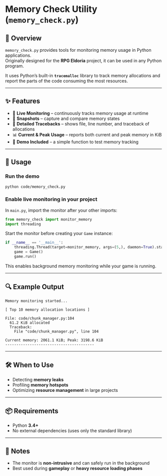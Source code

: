 # Memory Check Utility (`memory_check.py`)

## 📌 Overview
`memory_check.py` provides tools for monitoring memory usage in Python applications.  
Originally designed for the **RPG Eldoria** project, it can be used in any Python program.  

It uses Python’s built-in **`tracemalloc`** library to track memory allocations and report the parts of the code consuming the most resources.

---

## ✨ Features
- 🔴 **Live Monitoring** – continuously tracks memory usage at runtime  
- 📸 **Snapshots** – capture and compare memory states  
- 🧩 **Detailed Tracebacks** – shows file, line number, and traceback of allocations  
- 📊 **Current & Peak Usage** – reports both current and peak memory in KiB  
- 🧪 **Demo Included** – a simple function to test memory tracking  

---

## 🚀 Usage

### Run the demo
```bash
python code/memory_check.py
```

### Enable live monitoring in your project
In `main.py`, import the monitor after your other imports:

```python
from memory_check import monitor_memory
import threading
```

Start the monitor before creating your `Game` instance:

```python
if __name__ == '__main__':
    threading.Thread(target=monitor_memory, args=(5,), daemon=True).start()
    game = Game()
    game.run()
```

This enables background memory monitoring while your game is running.

---

## 🔍 Example Output
```shell
Memory monitoring started...

[ Top 10 memory allocation locations ]

File: code/chunk_manager.py:104
  61.2 KiB allocated
  Traceback:
    File "code/chunk_manager.py", line 104

Current memory: 2061.1 KiB; Peak: 3198.6 KiB
----------------------------------------
```

---

## 🛠️ When to Use
- Detecting **memory leaks**  
- Profiling **memory hotspots**  
- Optimizing **resource management** in large projects  

---

## 📦 Requirements
- Python **3.4+**  
- No external dependencies (uses only the standard library)  

---

## 📝 Notes
- The monitor is **non-intrusive** and can safely run in the background  
- Best used during **gameplay** or **heavy resource loading phases**  
